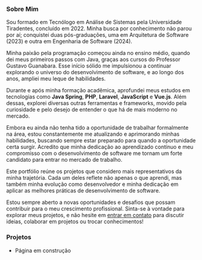 ### Sobre Mim

Sou formado em Tecnólogo em Análise de Sistemas pela Universidade Tiradentes, concluído em 2022. Minha busca por conhecimento não parou por aí; conquistei duas pós-graduações, uma em Arquitetura de Software (2023) e outra em Engenharia de Software (2024).

Minha paixão pela programação começou ainda no ensino médio, quando dei meus primeiros passos com Java, graças aos cursos do Professor Gustavo Guanabara. Esse início sólido me impulsionou a continuar explorando o universo do desenvolvimento de software, e ao longo dos anos, ampliei meu leque de habilidades.

Durante e após minha formação acadêmica, aprofundei meus estudos em tecnologias como **Java Spring**, **PHP**, **Laravel**, **JavaScript** e **Vue.js**. Além dessas, explorei diversas outras ferramentas e frameworks, movido pela curiosidade e pelo desejo de entender o que há de mais moderno no mercado.

Embora eu ainda não tenha tido a oportunidade de trabalhar formalmente na área, estou constantemente me atualizando e aprimorando minhas habilidades, buscando sempre estar preparado para quando a oportunidade certa surgir. Acredito que minha dedicação ao aprendizado contínuo e meu compromisso com o desenvolvimento de software me tornam um forte candidato para entrar no mercado de trabalho.

Este portfólio reúne os projetos que considero mais representativos da minha trajetória. Cada um deles reflete não apenas o que aprendi, mas também minha evolução como desenvolvedor e minha dedicação em aplicar as melhores práticas de desenvolvimento de software.

Estou sempre aberto a novas oportunidades e desafios que possam contribuir para o meu crescimento profissional. Sinta-se à vontade para explorar meus projetos, e não hesite em [entrar em contato](mailto:lucas_deosantos@hotmail.com) para discutir ideias, colaborar em projetos ou trocar conhecimentos!



### Projetos

* Página em construção